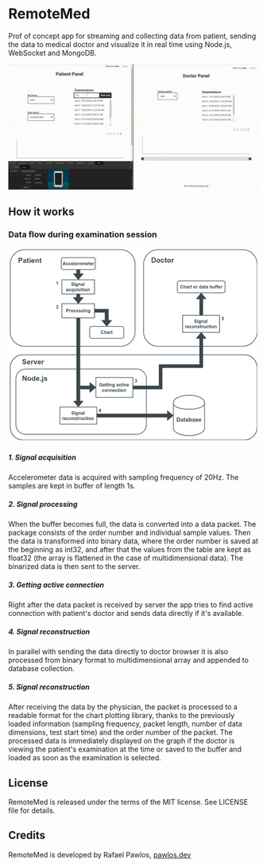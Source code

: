 # RemoteMed

Prof of concept app for streaming and collecting data from patient,
sending the data to medical doctor and visualize it in real time
using Node.js, WebSocket and MongoDB.



![In action](presentation/inaction.gif)



## How it works

### Data flow during examination session

![Data flow](presentation/data_flow.png)

##### 1. Signal acquisition

Accelerometer data is acquired with sampling frequency of 20Hz. The samples are kept in buffer of length 1s. 

##### 2. Signal processing

When the buffer becomes full, the data is converted into a data packet. The package consists of the order number and individual sample values. Then the data is transformed into binary data, where the order number is saved at the beginning as int32, and after that the values from the table are kept as float32 (the array is flattened in the case of multidimensional data). The binarized data is then sent to the server.

##### 3. Getting active connection

Right after the data packet is received by server the app tries to find active connection with patient's doctor and sends data directly if it's available.

##### 4. Signal reconstruction

In parallel with sending the data directly to doctor browser it is also processed from binary format to multidimensional array and appended to database collection.

##### 5. Signal reconstruction

After receiving the data by the physician, the packet is processed to a readable format for the chart plotting library, thanks to the previously loaded information (sampling frequency, packet length, number of data dimensions, test start time) and the order number of the packet. The processed data is immediately displayed on the graph if the doctor is viewing the patient's examination at the time or saved to the buffer and loaded as soon as the examination is selected.



## License

RemoteMed is released under the terms of the MIT license. See LICENSE file for details.




## Credits

RemoteMed is developed by Rafael Pawlos, [pawlos.dev](https://pawlos.dev)

